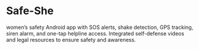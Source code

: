 # Safe-She
women’s safety Android app with SOS alerts, shake detection, GPS tracking, siren alarm, and one-tap helpline access. Integrated self-defense videos and legal resources to ensure safety and awareness.
